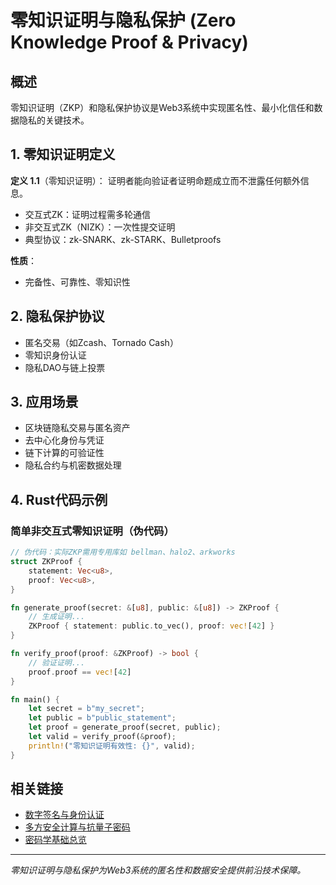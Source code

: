 # 零知识证明与隐私保护 (Zero Knowledge Proof & Privacy)

## 概述

零知识证明（ZKP）和隐私保护协议是Web3系统中实现匿名性、最小化信任和数据隐私的关键技术。

## 1. 零知识证明定义

**定义 1.1**（零知识证明）：
证明者能向验证者证明命题成立而不泄露任何额外信息。

- 交互式ZK：证明过程需多轮通信
- 非交互式ZK（NIZK）：一次性提交证明
- 典型协议：zk-SNARK、zk-STARK、Bulletproofs

**性质**：

- 完备性、可靠性、零知识性

## 2. 隐私保护协议

- 匿名交易（如Zcash、Tornado Cash）
- 零知识身份认证
- 隐私DAO与链上投票

## 3. 应用场景

- 区块链隐私交易与匿名资产
- 去中心化身份与凭证
- 链下计算的可验证性
- 隐私合约与机密数据处理

## 4. Rust代码示例

### 简单非交互式零知识证明（伪代码）

```rust
// 伪代码：实际ZKP需用专用库如 bellman、halo2、arkworks
struct ZKProof {
    statement: Vec<u8>,
    proof: Vec<u8>,
}

fn generate_proof(secret: &[u8], public: &[u8]) -> ZKProof {
    // 生成证明...
    ZKProof { statement: public.to_vec(), proof: vec![42] }
}

fn verify_proof(proof: &ZKProof) -> bool {
    // 验证证明...
    proof.proof == vec![42]
}

fn main() {
    let secret = b"my_secret";
    let public = b"public_statement";
    let proof = generate_proof(secret, public);
    let valid = verify_proof(&proof);
    println!("零知识证明有效性: {}", valid);
}
```

## 相关链接

- [数字签名与身份认证](03_Digital_Signature_Authentication.md)
- [多方安全计算与抗量子密码](05_MPC_Quantum_Resistant.md)
- [密码学基础总览](../)

---

*零知识证明与隐私保护为Web3系统的匿名性和数据安全提供前沿技术保障。*
